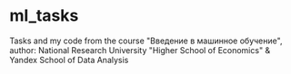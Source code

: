# ml_tasks
Tasks and my code from the course "Введение в машинное обучение", author: National Research University "Higher School of Economics" &amp; Yandex School of Data Analysis

